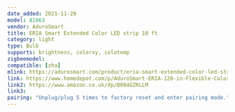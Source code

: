 ```yaml
---
date_added: 2021-11-29
model: 81863
vendor: AduroSmart
title: ERIA Smart Extended Color LED strip 10 ft
category: light
type: Bulb
supports: brightness, colorxy, colotemp
zigbeemodel: 
compatible: [zha]
mlink: https://adurosmart.com/product/eria-smart-extended-color-led-strip-3m-eriaproduct/
link: https://www.homedepot.com/p/AduroSmart-ERIA-120-in-Flexible-Color-and-White-LED-Dimmable-Smart-Strip-Light-81863/312889631
link2: https://www.amazon.co.uk/dp/B084GZRLLM
link3: 
pairing: "Unplug/plug 5 times to factory reset and enter pairing mode."
---
```


